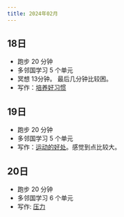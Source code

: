 ```yaml
---
title: 2024年02月
---
```


## 18日
* 跑步 20 分钟
* 多邻国学习 5 个单元
* 冥想 13分钟。 最后几分钟比较困。
* 写作：[培养好习惯](../../1-happiness/6-method/good-habbit.md)

## 19日
* 跑步 20 分钟
* 多邻国学习 5 个单元
* 写作：[运动的好处](../../2-health/1-sport/benefits.md)。感觉到点比较大。

## 20日
* 跑步 20 分钟
* 多邻国学习 6 个单元
* 写作: [压力](../terms/pressure.md)


